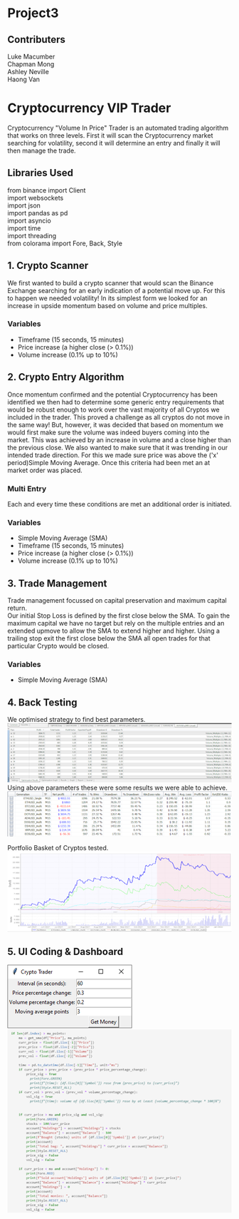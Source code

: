 # Project3
## Contributers 
Luke Macumber<br/>
Chapman Mong<br/>
Ashley Neville<br/>
Haong Van
# Cryptocurrency VIP Trader
Cryptocurrency "Volume In Price" Trader is an automated trading algorithm that works on three levels.  First it will scan the Cryptocurrency market searching for volatility, second it will determine an entry and finally it will then manage the trade.

## Libraries Used
from binance import Client<br/>
import websockets<br/>
import json<br/>
import pandas as pd<br/>
import asyncio<br/>
import time<br/>
import threading<br/>
from colorama import Fore, Back, Style


## 1. Crypto Scanner
We first wanted to build a crypto scanner that would scan the Binance Exchange searching for an early indication of a potential move up.  For this to happen we needed volatility! In its simplest form we looked for an increase in upside momentum based on volume and price multiples.
### Variables
- Timeframe (15 seconds, 15 minutes)
- Price increase (a higher close (> 0.1%))
- Volume increase (0.1% up to 10%)


## 2. Crypto Entry Algorithm
Once momentum confirmed and the potential Cryptocurrency has been identified we then had to determine some generic entry requirements that would be robust enough to work over the vast majority of all Cryptos we included in the trader.  This proved a challenge as all cryptos do not move in the same way! But, however, it was decided that based on momentum we would first make sure the volume was indeed buyers coming into the market.  This was achieved by an increase in volume and a close higher than the previous close.  We also wanted to make sure that it was trending in our intended trade direction.  For this we made sure price was above the ('x' period)Simple Moving Average.  Once this criteria had been met an at market order was placed.  
### Multi Entry
Each and every time these conditions are met an additional order is initiated.


### Variables
- Simple Moving Average (SMA)
- Timeframe (15 seconds, 15 minutes)
- Price increase (a higher close (> 0.1%))
- Volume increase (0.1% up to 10%)


## 3. Trade Management
Trade management focussed on capital preservation and maximum capital return.  
Our initial Stop Loss is defined by the first close below the SMA.
To gain the maximum capital we have no target but rely on the multiple entries and an extended upmove to allow the SMA to extend higher and higher.
Using a trailing stop exit the first close below the SMA all open trades for that particular Crypto would be closed.
### Variables
- Simple Moving Average (SMA)

## 4. Back Testing
We optimised strategy to find best parameters.
![](./images/optimise_vol_sma.png) <br/>
Using above parameters these were some results we were able to achieve.
![](./images/backtest_results.png) <br/>

Portfolio Basket of Cryptos tested.
![](./images/backtest_results_chart.png) <br/>

## 5. UI Coding & Dashboard
![](./images/UI_dashboard.png) <br/>
![](./images/UI_code.png) <br/>
<br/>

